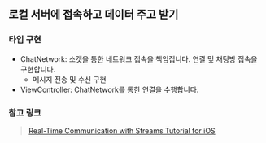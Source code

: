 ## 로컬 서버에 접속하고 데이터 주고 받기

### 타입 구현

- ChatNetwork: 소켓을 통한 네트워크 접속을 책임집니다. 연결 및 채팅방 접속을 구현합니다.
    - 메시지 전송 및 수신 구현
- ViewController: ChatNetwork를 통한 연결을 수행합니다.

### 참고 링크

> [Real-Time Communication with Streams Tutorial for iOS](https://www.raywenderlich.com/3437391-real-time-communication-with-streams-tutorial-for-ios)